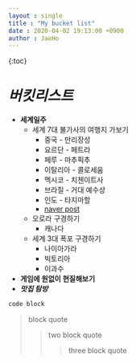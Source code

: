 ```yaml
---
layout : single
title : "My bucket list"
date : 2020-04-02 19:13:00 +0900
author : JaeHo
---
```


{:toc}

# *버킷리스트*

- **세계일주**
  - 세계 7대 불가사의 여행지 가보기
    - 중국 - 만리장성
    - 요르단 - 페트라
    - 페루 - 마추픽추
    - 이탈리아 - 콜로세움
    - 멕시코 - 치첸이트사
    - 브라질 - 거대 예수상
    - 인도 - 타지마할
    - [naver post](https://m.post.naver.com/viewer/postView.nhn?volumeNo=21434330&memberNo=522648&vType=VERTICAL)
  - 오로라 구경하기
    - 캐나다
  - 세계 3대 폭포 구경하기
    - 나이아가라
    - 빅토리아
    - 이과수
- **게임에 원없이 현질해보기**
- ***맛집 탐방***



``` c
code block
```



> block quote
>
> >two block quote
> >
> >> three block quote



